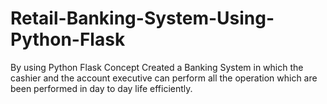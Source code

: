 # Retail-Banking-System-Using-Python-Flask
By using Python Flask Concept Created a Banking System in which the cashier and the account executive can perform all the operation which are been performed in day to day life efficiently.
